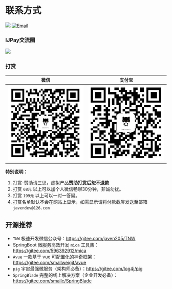 # 联系方式

[![](https://img.shields.io/badge/QQ群-148540125-fba7f9.svg)](http://shang.qq.com/wpa/qunwpa?idkey=5005dbbee62dac64b34fedc9ff73511762da5d02642a1ef526522fb2e07852dd)    [![Email](https://img.shields.io/badge/Email-javendev%40126.com-yellowgreen.svg)](http://blog.csdn.net/zyw_java)

### IJPay交流圈

[![](https://img.shields.io/badge/IJPay交流圈-723992875-fba7f9.svg)](http://shang.qq.com/wpa/qunwpa?idkey=44c2b0331f1bdca6c9d404e863edd83973fa97224b79778db79505fc592f00bc)

### 打赏

| 微信 | 支付宝 |
| :---: | :---: |
| ![](assets/wxpay.png) | ![](assets/alipay.png) |

**特别说明：**  
1. 打赏-赞助请三思，虚拟产品**赞助打赏后恕不退款**  
2. 打赏 `68元` 以上可以加个人微信畅聊30分钟，非诚勿扰。  
3. 打赏 `199元` 以上可以一对一答疑。  
4. 打赏名单默认不会在网站上显示，如需显示请将付款截屏发送至邮箱`javendev@126.com`

## 开源推荐

- `TNW` 极速开发微信公众号：https://gitee.com/javen205/TNW
- SpringBoot 微服务高效开发 `mica` 工具集：https://gitee.com/596392912/mica
- `Avue` 一款基于 vue 可配置化的神奇框架：https://gitee.com/smallweigit/avue
- `pig` 宇宙最强微服务（架构师必备）：https://gitee.com/log4j/pig
- `SpringBlade` 完整的线上解决方案（企业开发必备）：https://gitee.com/smallc/SpringBlade

